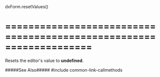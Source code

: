 <!--id-->dxForm.resetValues()<!--/id-->
===================================================================
===================================================================

<!--shortDescription-->
Resets the editor's value to **undefined**.
<!--/shortDescription-->

<!--fullDescription-->
#####See Also#####
#include common-link-callmethods
<!--/fullDescription-->